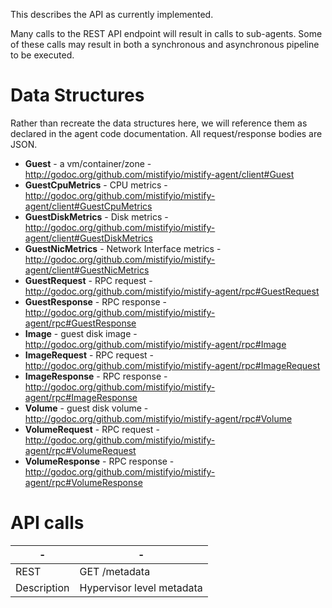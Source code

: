 This describes the API as currently implemented.

Many calls to the REST API endpoint will result in calls to sub-agents.  Some of these calls may result in both a synchronous and asynchronous pipeline to be executed.

# Data Structures #
Rather than recreate the data structures here, we will reference them as declared in the agent code documentation.  All request/response bodies are JSON.

- **Guest** - a vm/container/zone - http://godoc.org/github.com/mistifyio/mistify-agent/client#Guest
- **GuestCpuMetrics** - CPU metrics - http://godoc.org/github.com/mistifyio/mistify-agent/client#GuestCpuMetrics
- **GuestDiskMetrics** -  Disk metrics - http://godoc.org/github.com/mistifyio/mistify-agent/client#GuestDiskMetrics
- **GuestNicMetrics** - Network Interface metrics - http://godoc.org/github.com/mistifyio/mistify-agent/client#GuestNicMetrics
- **GuestRequest** - RPC request - http://godoc.org/github.com/mistifyio/mistify-agent/rpc#GuestRequest
- **GuestResponse** - RPC response - http://godoc.org/github.com/mistifyio/mistify-agent/rpc#GuestResponse
- **Image** - guest disk image - http://godoc.org/github.com/mistifyio/mistify-agent/rpc#Image
- **ImageRequest** - RPC request - http://godoc.org/github.com/mistifyio/mistify-agent/rpc#ImageRequest
- **ImageResponse** - RPC response - http://godoc.org/github.com/mistifyio/mistify-agent/rpc#ImageResponse
- **Volume** - guest disk volume - http://godoc.org/github.com/mistifyio/mistify-agent/rpc#Volume
- **VolumeRequest** - RPC request - http://godoc.org/github.com/mistifyio/mistify-agent/rpc#VolumeRequest
- **VolumeResponse** - RPC response - http://godoc.org/github.com/mistifyio/mistify-agent/rpc#VolumeResponse

# API calls #

-|-
-|-
 REST | GET /metadata
Description | Hypervisor level metadata

